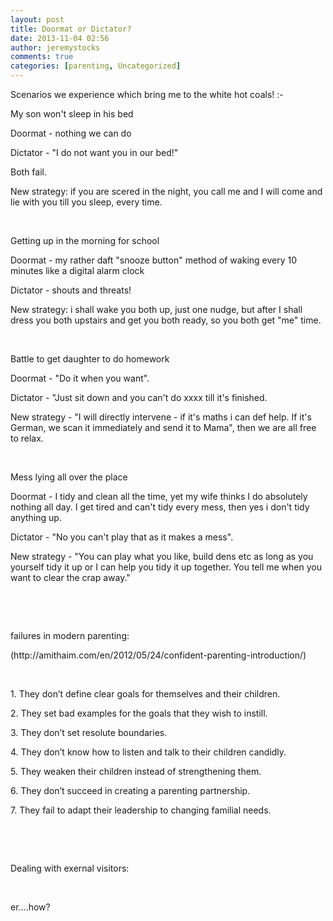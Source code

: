 ```yaml
---
layout: post
title: Doormat or Dictator?
date: 2013-11-04 02:56
author: jeremystocks
comments: true
categories: [parenting, Uncategorized]
---
```

<p>Scenarios we experience which bring me to the white hot coals! :-</p><p>My son won't sleep in his bed</p><p>Doormat - nothing we can do</p><p>Dictator - "I do not want you in our bed!"</p><p>Both fail.</p><p>New strategy: if you are scered in the night, you call me and I will come and lie with you till you sleep, every time.</p><p> </p><p>Getting up in the morning for school</p><p>Doormat - my rather daft "snooze button" method of waking every 10 minutes like a digital alarm clock</p><p>Dictator - shouts and threats!</p><p>New strategy: i shall wake you both up, just one nudge, but after I shall dress you both upstairs and get you both ready, so you both get "me" time.</p><p> </p><p>Battle to get daughter to do homework</p><p>Doormat - "Do it when you want". </p><p>Dictator - "Just sit down and you can't do xxxx till it's finished.</p><p>New strategy - "I will directly intervene - if it's maths i can def help. If it's German, we scan it immediately and send it to Mama", then we are all free to relax.</p><p> </p><p>Mess lying all over the place</p><p>Doormat - I tidy and clean all the time, yet my wife thinks I do absolutely nothing all day. I get tired and can't tidy every mess, then yes i don't tidy anything up.</p><p>Dictator - "No you can't play that as it makes a mess".</p><p>New strategy - "You can play what you like, build dens etc as long as you yourself tidy it up or I can help you tidy it up together. You tell me when you want to clear the crap away."</p><p> </p><p> </p><p>failures in modern parenting:</p><p>(http://amithaim.com/en/2012/05/24/confident-parenting-introduction/)</p><p> </p><p>1. They don’t define clear goals for themselves and their children.</p><p>2. They set bad examples for the goals that they wish to instill.</p><p>3. They don’t set resolute boundaries.</p><p>4. They don’t know how to listen and talk to their children candidly.</p><p>5. They weaken their children instead of strengthening them.</p><p>6. They don’t succeed in creating a parenting partnership.</p><p>7. They fail to adapt their leadership to changing familial needs.</p><p> </p><p> </p><p>Dealing with exernal visitors:</p><p> </p><p>er....how?</p>
